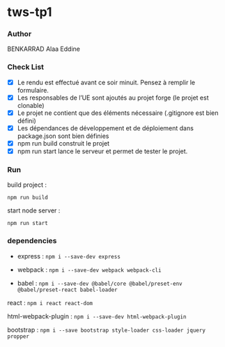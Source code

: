 # tws-tp1
### Author
BENKARRAD Alaa Eddine

### Check List
* [X] Le rendu est effectué avant ce soir minuit. Pensez à remplir le formulaire.
* [X] Les responsables de l’UE sont ajoutés au projet forge (le projet est clonable)
* [X] Le projet ne contient que des éléments nécessaire (.gitignore est bien défini)
* [X] Les dépendances de développement et de déploiement dans package.json sont bien définies
* [X] npm run build construit le projet
* [X] npm run start lance le serveur et permet de tester le projet.

### Run
build project :
 
`npm run build `

start node server :

`npm run start`

### dependencies
* express : `npm i --save-dev express`

* webpack : `npm i --save-dev webpack webpack-cli`

* babel : `npm i --save-dev @babel/core @babel/preset-env @babel/preset-react babel-loader`

react : `npm i react react-dom`

html-webpack-plugin : `npm i --save-dev html-webpack-plugin`

bootstrap : `npm i --save bootstrap style-loader css-loader jquery propper `
